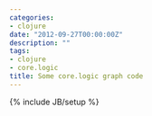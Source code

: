 ```yaml
---
categories:
- clojure
date: "2012-09-27T00:00:00Z"
description: ""
tags:
- clojure
- core.logic
title: Some core.logic graph code
---
```

{% include JB/setup %}

<script src="https://gist.github.com/3792630.js?file=cl-graph.clj"> </script>